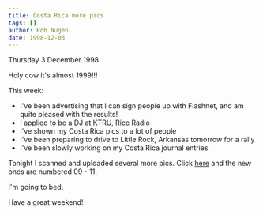 ```yaml
---
title: Costa Rica more pics
tags: []
author: Rob Nugen
date: 1998-12-03
---
```


<title>More Costa Rica Pics</title>

<p class=date>Thursday 3 December 1998</p>

<p>Holy cow it's almost 1999!!!

<p>This week:

<p><ul>
<li>I've been advertising that I can sign people up with Flashnet, and am quite pleased with the results!
<li>I applied to be a DJ at KTRU, Rice Radio
<li>I've shown my Costa Rica pics to a lot of people
<li>I've been preparing to drive to Little Rock, Arkansas tomorrow for a rally
<li>I've been slowly working on my Costa Rica journal entries
</ul>

<p>Tonight I scanned and uploaded several more pics.  Click <a
href="/images/travel/costa_rica/1998/">here</a> and the new ones are
numbered 09 - 11.

<p>I'm going to bed.

<p>Have a great weekend!</p>
